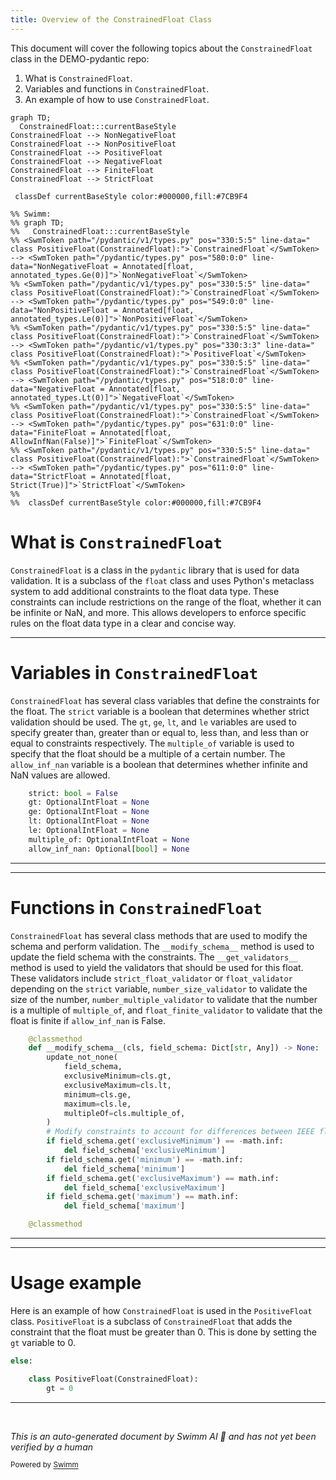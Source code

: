 ```yaml
---
title: Overview of the ConstrainedFloat Class
---
```

This document will cover the following topics about the <SwmToken path="/pydantic/v1/types.py" pos="330:5:5" line-data="    class PositiveFloat(ConstrainedFloat):">`ConstrainedFloat`</SwmToken> class in the DEMO-pydantic repo:

1. What is <SwmToken path="/pydantic/v1/types.py" pos="330:5:5" line-data="    class PositiveFloat(ConstrainedFloat):">`ConstrainedFloat`</SwmToken>.
2. Variables and functions in <SwmToken path="/pydantic/v1/types.py" pos="330:5:5" line-data="    class PositiveFloat(ConstrainedFloat):">`ConstrainedFloat`</SwmToken>.
3. An example of how to use <SwmToken path="/pydantic/v1/types.py" pos="330:5:5" line-data="    class PositiveFloat(ConstrainedFloat):">`ConstrainedFloat`</SwmToken>.

```mermaid
graph TD;
  ConstrainedFloat:::currentBaseStyle
ConstrainedFloat --> NonNegativeFloat
ConstrainedFloat --> NonPositiveFloat
ConstrainedFloat --> PositiveFloat
ConstrainedFloat --> NegativeFloat
ConstrainedFloat --> FiniteFloat
ConstrainedFloat --> StrictFloat

 classDef currentBaseStyle color:#000000,fill:#7CB9F4

%% Swimm:
%% graph TD;
%%   ConstrainedFloat:::currentBaseStyle
%% <SwmToken path="/pydantic/v1/types.py" pos="330:5:5" line-data="    class PositiveFloat(ConstrainedFloat):">`ConstrainedFloat`</SwmToken> --> <SwmToken path="/pydantic/types.py" pos="580:0:0" line-data="NonNegativeFloat = Annotated[float, annotated_types.Ge(0)]">`NonNegativeFloat`</SwmToken>
%% <SwmToken path="/pydantic/v1/types.py" pos="330:5:5" line-data="    class PositiveFloat(ConstrainedFloat):">`ConstrainedFloat`</SwmToken> --> <SwmToken path="/pydantic/types.py" pos="549:0:0" line-data="NonPositiveFloat = Annotated[float, annotated_types.Le(0)]">`NonPositiveFloat`</SwmToken>
%% <SwmToken path="/pydantic/v1/types.py" pos="330:5:5" line-data="    class PositiveFloat(ConstrainedFloat):">`ConstrainedFloat`</SwmToken> --> <SwmToken path="/pydantic/v1/types.py" pos="330:3:3" line-data="    class PositiveFloat(ConstrainedFloat):">`PositiveFloat`</SwmToken>
%% <SwmToken path="/pydantic/v1/types.py" pos="330:5:5" line-data="    class PositiveFloat(ConstrainedFloat):">`ConstrainedFloat`</SwmToken> --> <SwmToken path="/pydantic/types.py" pos="518:0:0" line-data="NegativeFloat = Annotated[float, annotated_types.Lt(0)]">`NegativeFloat`</SwmToken>
%% <SwmToken path="/pydantic/v1/types.py" pos="330:5:5" line-data="    class PositiveFloat(ConstrainedFloat):">`ConstrainedFloat`</SwmToken> --> <SwmToken path="/pydantic/types.py" pos="631:0:0" line-data="FiniteFloat = Annotated[float, AllowInfNan(False)]">`FiniteFloat`</SwmToken>
%% <SwmToken path="/pydantic/v1/types.py" pos="330:5:5" line-data="    class PositiveFloat(ConstrainedFloat):">`ConstrainedFloat`</SwmToken> --> <SwmToken path="/pydantic/types.py" pos="611:0:0" line-data="StrictFloat = Annotated[float, Strict(True)]">`StrictFloat`</SwmToken>
%% 
%%  classDef currentBaseStyle color:#000000,fill:#7CB9F4
```

# What is <SwmToken path="/pydantic/v1/types.py" pos="330:5:5" line-data="    class PositiveFloat(ConstrainedFloat):">`ConstrainedFloat`</SwmToken>

<SwmToken path="/pydantic/v1/types.py" pos="330:5:5" line-data="    class PositiveFloat(ConstrainedFloat):">`ConstrainedFloat`</SwmToken> is a class in the <SwmToken path="/pydantic/v1/types.py" pos="31:2:2" line-data="from pydantic.v1 import errors">`pydantic`</SwmToken> library that is used for data validation. It is a subclass of the <SwmToken path="/pydantic/v1/types.py" pos="118:9:9" line-data="OptionalIntFloat = Union[OptionalInt, float]">`float`</SwmToken> class and uses Python's metaclass system to add additional constraints to the float data type. These constraints can include restrictions on the range of the float, whether it can be infinite or NaN, and more. This allows developers to enforce specific rules on the float data type in a clear and concise way.

<SwmSnippet path="/pydantic/v1/types.py" line="270">

---

# Variables in <SwmToken path="/pydantic/v1/types.py" pos="330:5:5" line-data="    class PositiveFloat(ConstrainedFloat):">`ConstrainedFloat`</SwmToken>

<SwmToken path="/pydantic/v1/types.py" pos="330:5:5" line-data="    class PositiveFloat(ConstrainedFloat):">`ConstrainedFloat`</SwmToken> has several class variables that define the constraints for the float. The <SwmToken path="/pydantic/v1/types.py" pos="270:1:1" line-data="    strict: bool = False">`strict`</SwmToken> variable is a boolean that determines whether strict validation should be used. The <SwmToken path="/pydantic/v1/types.py" pos="271:1:1" line-data="    gt: OptionalIntFloat = None">`gt`</SwmToken>, <SwmToken path="/pydantic/v1/types.py" pos="272:1:1" line-data="    ge: OptionalIntFloat = None">`ge`</SwmToken>, <SwmToken path="/pydantic/v1/types.py" pos="273:1:1" line-data="    lt: OptionalIntFloat = None">`lt`</SwmToken>, and <SwmToken path="/pydantic/v1/types.py" pos="274:1:1" line-data="    le: OptionalIntFloat = None">`le`</SwmToken> variables are used to specify greater than, greater than or equal to, less than, and less than or equal to constraints respectively. The <SwmToken path="/pydantic/v1/types.py" pos="275:1:1" line-data="    multiple_of: OptionalIntFloat = None">`multiple_of`</SwmToken> variable is used to specify that the float should be a multiple of a certain number. The <SwmToken path="/pydantic/v1/types.py" pos="276:1:1" line-data="    allow_inf_nan: Optional[bool] = None">`allow_inf_nan`</SwmToken> variable is a boolean that determines whether infinite and NaN values are allowed.

```python
    strict: bool = False
    gt: OptionalIntFloat = None
    ge: OptionalIntFloat = None
    lt: OptionalIntFloat = None
    le: OptionalIntFloat = None
    multiple_of: OptionalIntFloat = None
    allow_inf_nan: Optional[bool] = None
```

---

</SwmSnippet>

<SwmSnippet path="/pydantic/v1/types.py" line="278">

---

# Functions in <SwmToken path="/pydantic/v1/types.py" pos="330:5:5" line-data="    class PositiveFloat(ConstrainedFloat):">`ConstrainedFloat`</SwmToken>

<SwmToken path="/pydantic/v1/types.py" pos="330:5:5" line-data="    class PositiveFloat(ConstrainedFloat):">`ConstrainedFloat`</SwmToken> has several class methods that are used to modify the schema and perform validation. The <SwmToken path="/pydantic/v1/types.py" pos="279:3:3" line-data="    def __modify_schema__(cls, field_schema: Dict[str, Any]) -&gt; None:">`__modify_schema__`</SwmToken> method is used to update the field schema with the constraints. The <SwmToken path="/pydantic/v1/dataclasses.py" pos="84:3:3" line-data="        def __get_validators__(cls: Type[&#39;Dataclass&#39;]) -&gt; &#39;CallableGenerator&#39;:">`__get_validators__`</SwmToken> method is used to yield the validators that should be used for this float. These validators include <SwmToken path="/pydantic/v1/validators.py" pos="162:2:2" line-data="def strict_float_validator(v: Any) -&gt; float:">`strict_float_validator`</SwmToken> or <SwmToken path="/pydantic/v1/validators.py" pos="152:2:2" line-data="def float_validator(v: Any) -&gt; float:">`float_validator`</SwmToken> depending on the <SwmToken path="/pydantic/v1/types.py" pos="270:1:1" line-data="    strict: bool = False">`strict`</SwmToken> variable, <SwmToken path="/pydantic/v1/validators.py" pos="187:2:2" line-data="def number_size_validator(v: &#39;Number&#39;, field: &#39;ModelField&#39;) -&gt; &#39;Number&#39;:">`number_size_validator`</SwmToken> to validate the size of the number, <SwmToken path="/pydantic/v1/validators.py" pos="178:2:2" line-data="def number_multiple_validator(v: &#39;Number&#39;, field: &#39;ModelField&#39;) -&gt; &#39;Number&#39;:">`number_multiple_validator`</SwmToken> to validate that the number is a multiple of <SwmToken path="/pydantic/v1/types.py" pos="286:5:5" line-data="            multipleOf=cls.multiple_of,">`multiple_of`</SwmToken>, and <SwmToken path="/pydantic/v1/validators.py" pos="168:2:2" line-data="def float_finite_validator(v: &#39;Number&#39;, field: &#39;ModelField&#39;, config: &#39;BaseConfig&#39;) -&gt; &#39;Number&#39;:">`float_finite_validator`</SwmToken> to validate that the float is finite if <SwmToken path="/pydantic/v1/types.py" pos="276:1:1" line-data="    allow_inf_nan: Optional[bool] = None">`allow_inf_nan`</SwmToken> is False.

```python
    @classmethod
    def __modify_schema__(cls, field_schema: Dict[str, Any]) -> None:
        update_not_none(
            field_schema,
            exclusiveMinimum=cls.gt,
            exclusiveMaximum=cls.lt,
            minimum=cls.ge,
            maximum=cls.le,
            multipleOf=cls.multiple_of,
        )
        # Modify constraints to account for differences between IEEE floats and JSON
        if field_schema.get('exclusiveMinimum') == -math.inf:
            del field_schema['exclusiveMinimum']
        if field_schema.get('minimum') == -math.inf:
            del field_schema['minimum']
        if field_schema.get('exclusiveMaximum') == math.inf:
            del field_schema['exclusiveMaximum']
        if field_schema.get('maximum') == math.inf:
            del field_schema['maximum']

    @classmethod
```

---

</SwmSnippet>

<SwmSnippet path="/pydantic/v1/types.py" line="328">

---

# Usage example

Here is an example of how <SwmToken path="/pydantic/v1/types.py" pos="330:5:5" line-data="    class PositiveFloat(ConstrainedFloat):">`ConstrainedFloat`</SwmToken> is used in the <SwmToken path="/pydantic/v1/types.py" pos="330:3:3" line-data="    class PositiveFloat(ConstrainedFloat):">`PositiveFloat`</SwmToken> class. <SwmToken path="/pydantic/v1/types.py" pos="330:3:3" line-data="    class PositiveFloat(ConstrainedFloat):">`PositiveFloat`</SwmToken> is a subclass of <SwmToken path="/pydantic/v1/types.py" pos="330:5:5" line-data="    class PositiveFloat(ConstrainedFloat):">`ConstrainedFloat`</SwmToken> that adds the constraint that the float must be greater than 0. This is done by setting the <SwmToken path="/pydantic/v1/types.py" pos="331:1:1" line-data="        gt = 0">`gt`</SwmToken> variable to 0.

```python
else:

    class PositiveFloat(ConstrainedFloat):
        gt = 0
```

---

</SwmSnippet>

&nbsp;

*This is an auto-generated document by Swimm AI 🌊 and has not yet been verified by a human*

<SwmMeta version="3.0.0" repo-id="Z2l0aHViJTNBJTNBREVNTy1weWRhbnRpYyUzQSUzQWdpbGFkbmF2b3Q=" repo-name="DEMO-pydantic"><sup>Powered by [Swimm](https://app.swimm.io/)</sup></SwmMeta>
